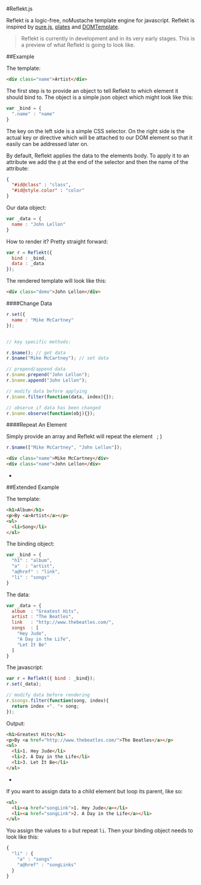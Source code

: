 #Reflekt.js

Reflekt is a logic-free, noMustache template engine for javascript. Reflekt is inspired by [pure.js](http://beebole.com/pure/), [plates](https://github.com/flatiron/plates/) and [DOMTemplate](http://camendesign.com/code/dom_templating).

> Reflekt is currently in development and in its very early stages. This is a preview of what Reflekt is going to look like.

##Example

The template:
```html
<div class="name">Artist</div>
```
The first step is to provide an object to tell Reflekt to which element it should bind to. The object is a simple json object which might look like this:

```js
var _bind = {
  ".name" : "name"
}
```
The key on the left side is a simple CSS selector. On the right side is the actual key or directive which will be attached to our DOM element so that it easily can be addressed later on. 

By default, Reflekt applies the data to the elements body. To apply it to an attribute we add the `@` at the end of the selector and then the name of the attribute:
```json
{
  "#id@class" : "class",
  "#id@style.color" : "color"
}
```

Our data object:
```js
var _data = {
  name : "John Lellon"
}
```

How to render it? Pretty straight forward:
```js
var r = Reflekt({
  bind : _bind,
  data : _data
});
```

The rendered template will look like this:
```html
<div class="demo">John Lellon</div>
```

####Change Data

```js
r.set({
  name : "Mike McCartney"
});


// key specific methods:

r.$name(); // get data
r.$name("Mike McCartney"); // set data

// prepend/append data
r.$name.prepend("John Lellon");
r.$name.append("John Lellon");

// modify data before applying
r.$name.filter(function(data, index){});

// observe if data has been changed
r.$name.observe(function(obj){});
```


####Repeat An Element

Simply provide an array and Reflekt will repeat the element &nbsp; ; )

```js
r.$name(["Mike McCartney", "John Lellon"]);
```

```html
<div class="name">Mike McCartney</div>
<div class="name">John Lellon</div>
```
-

##Extended Example

The template:
```html
<h1>Album</h1>
<p>By <a>Artist</a></p>
<ul>
  <li>Song</li>
</ul>
```

The binding object:
```js
var _bind = {
  "h1" : "album",
  "a"  : "artist",
  "a@href" : "link",
  "li" : "songs"
}
```

The data:
```js
var _data = {
  album  : "Greatest Hits",
  artist : "The Beatles",
  link   : "http://www.thebeatles.com/",
  songs  : [
    "Hey Jude",
    "A Day in the Life",
    "Let It Be"
  ]
}
```

The javascript:
```js
var r = Reflekt({ bind : _bind});
r.set(_data);

// modify data before rendering
r.$songs.filter(function(song, index){
  return index +". "+ song;
});
```

Output:
```html
<h1>Greatest Hits</h1>
<p>By <a href="http://www.thebeatles.com/">The Beatles</a></p>
<ul>
  <li>1. Hey Jude</li>
  <li>2. A Day in the Life</li>
  <li>3. Let It Be</li>
</ul>
```
-

If you want to assign data to a child element but loop its parent, like so:

```html
<ul>
  <li><a href="songLink">1. Hey Jude</a></li>
  <li><a href="songLink">2. A Day in the Life</a></li>
</ul>
```
You assign the values to `a` but repeat `li`. Then your binding object needs to look like this:
```js
{
  "li" : {
    "a" : "songs"
    "a@href" : "songLinks"
  }
}
```
